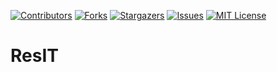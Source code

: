[![Contributors][contributors-shield]][contributors-url]
[![Forks][forks-shield]][forks-url]
[![Stargazers][stars-shield]][stars-url]
[![Issues][issues-shield]][issues-url]
[![MIT License][license-shield]][license-url]

# ResIT

[contributors-shield]: https://img.shields.io/github/contributors/RealSnowKid/ResIT?color=blue&style=for-the-badge
[contributors-url]: https://github.com/RealSnowKid/ResIT/graphs/contributors
[forks-shield]: https://img.shields.io/github/forks/RealSnowKid/ResIT?style=for-the-badge
[forks-url]: https://github.com/RealSnowKid/ResIT/network/members
[stars-shield]: https://img.shields.io/github/stars/RealSnowKid/ResIT?style=for-the-badge
[stars-url]: https://github.com/RealSnowKid/ResIT/stargazers
[issues-shield]: https://img.shields.io/github/issues/RealSnowKid/ResIT?style=for-the-badge
[issues-url]: https://github.com/RealSnowKid/ResIT/issues
[license-shield]: https://img.shields.io/github/license/RealSnowKid/ResIT?style=for-the-badge
[license-url]: https://github.com/RealSnowKid/ResIT/blob/main/LICENSE
